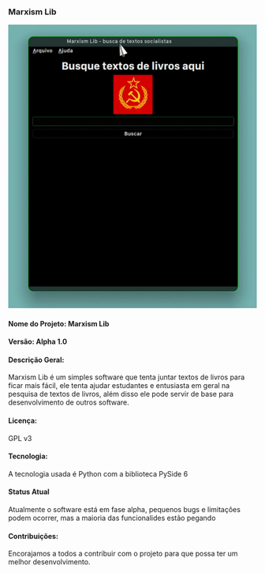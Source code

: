 ### Marxism Lib

![Software](software.gif)

#### Nome do Projeto: Marxism Lib

#### Versão: Alpha 1.0

#### Descrição Geral:

Marxism Lib é um simples software que tenta juntar textos de livros para ficar mais fácil, ele tenta ajudar estudantes e entusiasta em geral na pesquisa de textos de livros, além disso ele pode servir de base para desenvolvimento de outros software.

#### Licença:

GPL v3

#### Tecnologia:

A tecnologia usada é Python com a biblioteca PySide 6

#### Status Atual

Atualmente o software está em fase alpha, pequenos bugs e limitações podem ocorrer, mas a maioria das funcionalides estão pegando

#### Contribuições:

Encorajamos a todos a contribuir com o projeto para que possa ter um melhor desenvolvimento.
